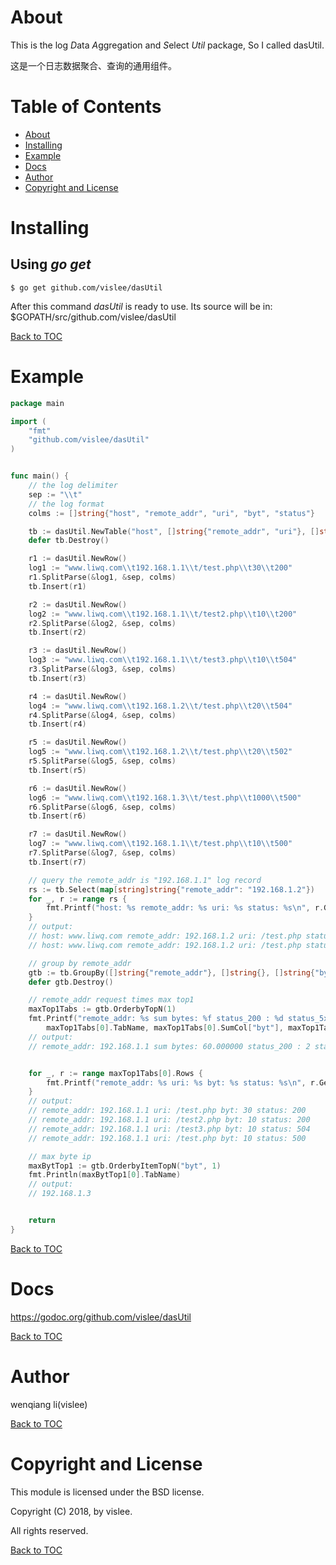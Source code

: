 About
=====

This is the log *D*ata *A*ggregation and *S*elect *Util* package, So I called dasUtil.

这是一个日志数据聚合、查询的通用组件。


Table of Contents
=================
* [About](#about)
* [Installing](#installing)
* [Example](#example)
* [Docs](#docs)
* [Author](#author)
* [Copyright and License](#copyright-and-license)

Installing
==========

Using *go get*
-------------

    $ go get github.com/vislee/dasUtil

After this command *dasUtil* is ready to use. Its source will be in:
    $GOPATH/src/github.com/vislee/dasUtil

[Back to TOC](#table-of-contents)


Example
=======

```go
package main

import (
    "fmt"
    "github.com/vislee/dasUtil"
)


func main() {
    // the log delimiter
    sep := "\\t"
    // the log format
    colms := []string{"host", "remote_addr", "uri", "byt", "status"}

    tb := dasUtil.NewTable("host", []string{"remote_addr", "uri"}, []string{}, nil)
    defer tb.Destroy()

    r1 := dasUtil.NewRow()
    log1 := "www.liwq.com\\t192.168.1.1\\t/test.php\\t30\\t200"
    r1.SplitParse(&log1, &sep, colms)
    tb.Insert(r1)

    r2 := dasUtil.NewRow()
    log2 := "www.liwq.com\\t192.168.1.1\\t/test2.php\\t10\\t200"
    r2.SplitParse(&log2, &sep, colms)
    tb.Insert(r2)

    r3 := dasUtil.NewRow()
    log3 := "www.liwq.com\\t192.168.1.1\\t/test3.php\\t10\\t504"
    r3.SplitParse(&log3, &sep, colms)
    tb.Insert(r3)

    r4 := dasUtil.NewRow()
    log4 := "www.liwq.com\\t192.168.1.2\\t/test.php\\t20\\t504"
    r4.SplitParse(&log4, &sep, colms)
    tb.Insert(r4)

    r5 := dasUtil.NewRow()
    log5 := "www.liwq.com\\t192.168.1.2\\t/test.php\\t20\\t502"
    r5.SplitParse(&log5, &sep, colms)
    tb.Insert(r5)

    r6 := dasUtil.NewRow()
    log6 := "www.liwq.com\\t192.168.1.3\\t/test.php\\t1000\\t500"
    r6.SplitParse(&log6, &sep, colms)
    tb.Insert(r6)

    r7 := dasUtil.NewRow()
    log7 := "www.liwq.com\\t192.168.1.1\\t/test.php\\t10\\t500"
    r7.SplitParse(&log7, &sep, colms)
    tb.Insert(r7)

    // query the remote_addr is "192.168.1.1" log record
    rs := tb.Select(map[string]string{"remote_addr": "192.168.1.2"})
    for _, r := range rs {
        fmt.Printf("host: %s remote_addr: %s uri: %s status: %s\n", r.GetNull("host"), r.GetNull("remote_addr"), r.GetNull("uri"), r.GetNull("status"))
    }
    // output:
    // host: www.liwq.com remote_addr: 192.168.1.2 uri: /test.php status: 504
    // host: www.liwq.com remote_addr: 192.168.1.2 uri: /test.php status: 502

    // group by remote_addr
    gtb := tb.GroupBy([]string{"remote_addr"}, []string{}, []string{"byt"}, map[string][]string{"status": []string{"200", "5xx"}})
    defer gtb.Destroy()

    // remote_addr request times max top1
    maxTop1Tabs := gtb.OrderbyTopN(1)
    fmt.Printf("remote_addr: %s sum bytes: %f status_200 : %d status_5xx: %d\n",
        maxTop1Tabs[0].TabName, maxTop1Tabs[0].SumCol["byt"], maxTop1Tabs[0].CountCol["status:200"], maxTop1Tabs[0].CountCol["status:5xx"])
    // output:
    // remote_addr: 192.168.1.1 sum bytes: 60.000000 status_200 : 2 status_5xx: 2


    for _, r := range maxTop1Tabs[0].Rows {
        fmt.Printf("remote_addr: %s uri: %s byt: %s status: %s\n", r.GetNull("remote_addr"), r.GetNull("uri"), r.GetNull("byt"), r.GetNull("status"))
    }
    // output:
    // remote_addr: 192.168.1.1 uri: /test.php byt: 30 status: 200
    // remote_addr: 192.168.1.1 uri: /test2.php byt: 10 status: 200
    // remote_addr: 192.168.1.1 uri: /test3.php byt: 10 status: 504
    // remote_addr: 192.168.1.1 uri: /test.php byt: 10 status: 500

    // max byte ip
    maxBytTop1 := gtb.OrderbyItemTopN("byt", 1)
    fmt.Println(maxBytTop1[0].TabName)
    // output:
    // 192.168.1.3


    return
}

```


[Back to TOC](#table-of-contents)

Docs
====

https://godoc.org/github.com/vislee/dasUtil


[Back to TOC](#table-of-contents)


Author
======

wenqiang li(vislee)

[Back to TOC](#table-of-contents)


Copyright and License
=====================

This module is licensed under the BSD license.

Copyright (C) 2018, by vislee.

All rights reserved.

[Back to TOC](#table-of-contents)
